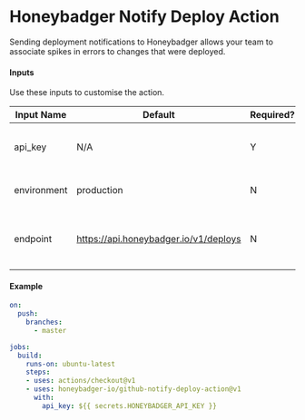 # Honeybadger Notify Deploy Action

Sending deployment notifications to Honeybadger allows your team to associate spikes in errors to changes that were deployed.

#### Inputs

Use these inputs to customise the action.

Input Name | Default | Required? | Description
------------ | ------------- | ------------ | -------------
api_key | N/A | Y | The Honeybadger project API key
environment | production | N | The deployment environment
endpoint | https://api.honeybadger.io/v1/deploys | N | The deploy submission endpoint. Only used for testing

#### Example

```yaml
on:
  push:
    branches:
      - master

jobs:
  build:
    runs-on: ubuntu-latest
    steps:
    - uses: actions/checkout@v1
    - uses: honeybadger-io/github-notify-deploy-action@v1
      with:
        api_key: ${{ secrets.HONEYBADGER_API_KEY }}
```
